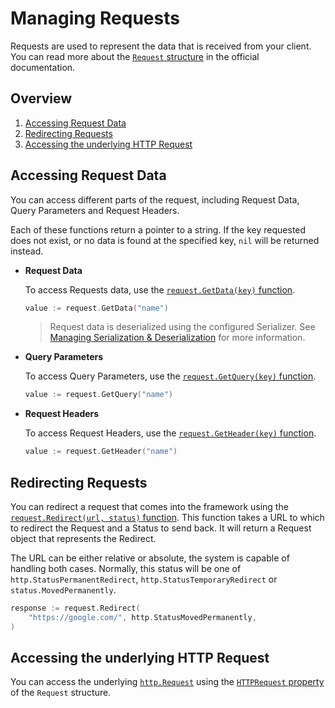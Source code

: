 # Managing Requests

Requests are used to represent the data that is received from your client. You can read more about the [`Request` structure](https://godoc.org/github.com/nathan-fiscaletti/galago#Request) in the official documentation.

## Overview

1. [Accessing Request Data](#accessing-request-data)
2. [Redirecting Requests](#redirecting-requests)
3. [Accessing the underlying HTTP Request](#accessing-the-underlying-http-request)

## Accessing Request Data

You can access different parts of the request, including Request Data, Query Parameters and Request Headers.

Each of these functions return a pointer to a string. If the key requested does not exist, or no data is found at the specified key, `nil` will be returned instead.

- **Request Data**

   To access Requests data, use the [`request.GetData(key)` function](https://godoc.org/github.com/nathan-fiscaletti/galago#Request.GetData).

   ```go
   value := request.GetData("name")
   ```

   > Request data is deserialized using the configured Serializer. See [Managing Serialization & Deserialization](./serialization.md) for more information.

- **Query Parameters**

   To access Query Parameters, use the [`request.GetQuery(key)` function](https://godoc.org/github.com/nathan-fiscaletti/galago#Request.GetQuery).

   ```go
   value := request.GetQuery("name")
   ```

- **Request Headers**

   To access Request Headers, use the [`request.GetHeader(key)` function](https://godoc.org/github.com/nathan-fiscaletti/galago#Request.GetHeader).

   ```go
   value := request.GetHeader("name")
   ```

## Redirecting Requests

You can redirect a request that comes into the framework using the [`request.Redirect(url, status)` function](https://godoc.org/github.com/nathan-fiscaletti/galago#Request.Redirect). This function takes a URL to which to redirect the Request and a Status to send back. It will return a Request object that represents the Redirect.

The URL can be either relative or absolute, the system is capable of handling both cases. Normally, this status will be one of `http.StatusPermanentRedirect`, `http.StatusTemporaryRedirect` or `status.MovedPermanently`.

```go
response := request.Redirect(
	"https://google.com/", http.StatusMovedPermanently,
)
```

## Accessing the underlying HTTP Request

You can access the underlying [`http.Request`](https://godoc.org/net/http#Request) using the [`HTTPRequest` property](https://godoc.org/github.com/nathan-fiscaletti/galago#Request.HTTPRequest) of the `Request` structure.